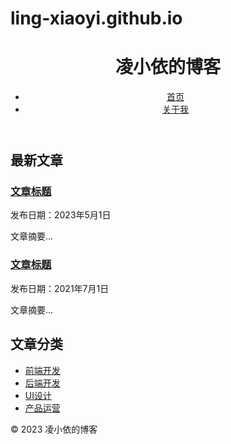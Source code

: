 # ling-xiaoyi.github.io
<!DOCTYPE html>
<html>
  <head>
    <title>凌小依的博客</title>
    <meta charset="UTF-8">
    <meta name="viewport" content="width=device-width, initial-scale=1.0">
    <link rel="stylesheet" href="css/style.css">
    <script src="js/script.js"></script>
  </head>
  <body>
    <header>
      <h1>凌小依的博客</h1>
      <nav>
        <ul>
          <li><a href="index.html">首页</a></li>
          <li><a href="about.html">关于我</a></li>
        </ul>
      </nav>
    </header>
    <main>
      <section class="featured">
        <h2>最新文章</h2>
        <article>
          <h3><a href="article.html">文章标题</a></h3>
          <p>发布日期：2023年5月1日</p>
          <p>文章摘要...</p>
        </article>
        <article>
          <h3><a href="article.html">文章标题</a></h3>
          <p>发布日期：2021年7月1日</p>
          <p>文章摘要...</p>
        </article>
      </section>
      <section class="categories">
        <h2>文章分类</h2>
        <ul>
          <li><a href="#">前端开发</a></li>
          <li><a href="#">后端开发</a></li>
          <li><a href="#">UI设计</a></li>
          <li><a href="#">产品运营</a></li>
        </ul>
      </section>
    </main>
    <footer>
      <p>© 2023 凌小依的博客</p>
    </footer>
  </body>
</html>
